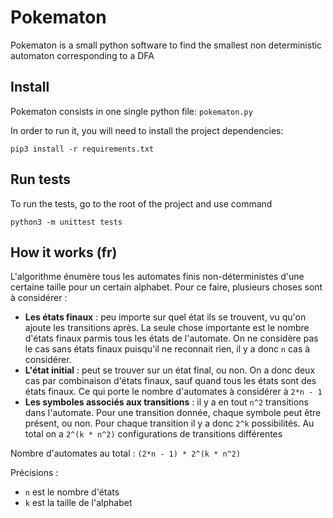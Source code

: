 # Pokematon

Pokematon is a small python software to find the smallest non deterministic automaton corresponding to a DFA

## Install

Pokematon consists in one single python file: `pokematon.py`

In order to run it, you will need to install the project dependencies:
```
pip3 install -r requirements.txt
```

## Run tests

To run the tests, go to the root of the project and use command 
```
python3 -m unittest tests
```

## How it works (fr)

L'algorithme énumère tous les automates finis non-déterministes d'une certaine taille pour un certain alphabet.
Pour ce faire, plusieurs choses sont à considérer :
- **Les états finaux** : peu importe sur quel état ils se trouvent, vu qu'on ajoute les transitions après. La seule chose
importante est le nombre d'états finaux parmis tous les états de l'automate. On ne considère pas le cas sans états finaux
puisqu'il ne reconnait rien, il y a donc `n` cas à considérer.
- **L'état initial** : peut se trouver sur un état final, ou non. On a donc deux cas par combinaison d'états finaux, sauf quand
tous les états sont des états finaux. Ce qui porte le nombre d'automates à considérer à `2*n - 1`
- **Les symboles associés aux transitions** : il y a en tout `n^2` transitions dans l'automate. Pour une transition donnée,
chaque symbole peut être présent, ou non. Pour chaque transition il y a donc `2^k` possibilités. Au total on a `2^(k * n^2)`
configurations de transitions différentes

Nombre d'automates au total : `(2*n - 1) * 2^(k * n^2)`

Précisions :
- `n` est le nombre d'états
- `k` est la taille de l'alphabet